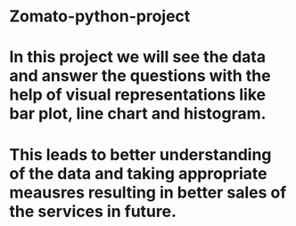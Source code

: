 # Zomato-python-project
# In this project we will see the data and answer the questions with the help of visual representations like bar plot, line chart and histogram.
# This leads to better understanding of the data and taking appropriate meausres resulting in better sales of the services in future.
